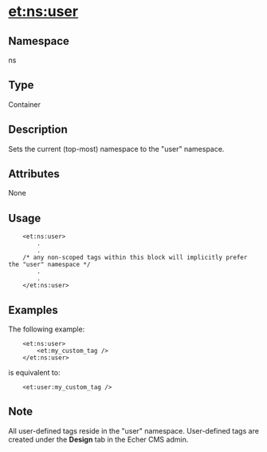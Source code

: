 # <et:ns:user> #

## Namespace ##
ns

## Type ##
Container

## Description ##
Sets the current (top-most) namespace to the "user" namespace.

## Attributes ##
None

## Usage ##

```
	<et:ns:user>
		.
		.
	/* any non-scoped tags within this block will implicitly prefer the "user" namespace */
		.
		.
	</et:ns:user>
```

## Examples ##

The following example:

```
	<et:ns:user>
		<et:my_custom_tag />
	</et:ns:user>
```

is equivalent to:

```
	<et:user:my_custom_tag />
```

## Note ##

All user-defined tags reside in the "user" namespace. User-defined tags are created under the **Design** tab in the Echer CMS admin.